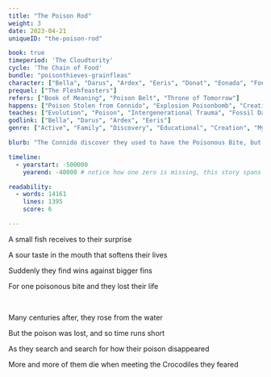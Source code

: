 ```yaml
---
title: "The Poison Rod"
weight: 3
date: 2023-04-21
uniqueID: "the-poison-rod"

book: true
timeperiod: 'The Cloudtority'
cycle: 'The Chain of Food'
bundle: "poisonthieves-grainfleas"
character: ["Bella", "Darus", "Ardex", "Eeris", "Donat", "Eonada", "Fonatos", "Gonadisa", "Honatanan", "Ionadanaris", "Jasmine Just", "Thomas Just"]
prequel: ["The Fleshfeasters"]
refers: ["Book of Meaning", "Poison Belt", "Throne of Tomorrow"]
happens: ["Poison Stolen from Connido", "Explosion Poisonbomb", "Creation Poison Belt", "First Poisonous Snake"]
teaches: ["Evolution", "Poison", "Intergenerational Trauma", "Fossil Dating"]
godlink: ["Bella", "Darus", "Ardex", "Eeris"]
genre: ["Active", "Family", "Discovery", "Educational", "Creation", "Myth", "Battle", "Biology"]

blurb: "The Connido discover they used to have the Poisonous Bite, but not anymore. They must discover why it disappeared and how it can return. Preferably before the terrifying Crocodile Legend comes true."

timeline:
  - yearstart: -500000
    yearend: -40000 # notice how one zero is missing, this story spans a long period

readability:
  - words: 14161
    lines: 1395
    score: 6

---
```


A small fish receives to their surprise

A sour taste in the mouth that softens their lives

Suddenly they find wins against bigger fins

For one poisonous bite and they lost their life

&nbsp;

Many centuries after, they rose from the water

But the poison was lost, and so time runs short

As they search and search for how their poison disappeared

More and more of them die when meeting the Crocodiles they feared